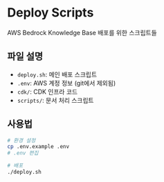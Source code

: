 # Deploy Scripts

AWS Bedrock Knowledge Base 배포를 위한 스크립트들

## 파일 설명

- `deploy.sh`: 메인 배포 스크립트
- `.env`: AWS 계정 정보 (git에서 제외됨)
- `cdk/`: CDK 인프라 코드
- `scripts/`: 문서 처리 스크립트

## 사용법

```bash
# 환경 설정
cp .env.example .env
# .env 편집

# 배포
./deploy.sh
```